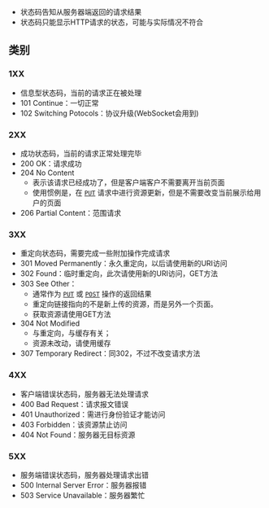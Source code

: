 
- 状态码告知从服务器端返回的请求结果
- 状态码只能显示HTTP请求的状态，可能与实际情况不符合

## 类别

### 1XX

- 信息型状态码，当前的请求正在被处理
- 101 Continue：一切正常
- 102 Switching Potocols：协议升级(WebSocket会用到)

### 2XX

- 成功状态码，当前的请求正常处理完毕
- 200 OK：请求成功
- 204 No Content
	- 表示该请求已经成功了，但是客户端客户不需要离开当前页面
	- 使用惯例是，在 [`PUT`](https://developer.mozilla.org/zh-CN/docs/Web/HTTP/Methods/PUT) 请求中进行资源更新，但是不需要改变当前展示给用户的页面
- 206 Partial Content：范围请求

### 3XX

- 重定向状态码，需要完成一些附加操作完成请求
- 301 Moved Permanently：永久重定向，以后请使用新的URI访问
- 302 Found：临时重定向，此次请使用新的URI访问，GET方法
- 303 See Other：
	- 通常作为 [`PUT`](https://developer.mozilla.org/zh-CN/docs/Web/HTTP/Methods/PUT) 或 [`POST`](https://developer.mozilla.org/zh-CN/docs/Web/HTTP/Methods/POST) 操作的返回结果
	- 重定向链接指向的不是新上传的资源，而是另外一个页面。
	- 获取资源请使用GET方法
- 304 Not Modified
	- 与重定向，与缓存有关；
	- 资源未改动，请使用缓存
- 307 Temporary Redirect：同302，不过不改变请求方法

### 4XX

- 客户端错误状态码，服务器无法处理请求
- 400 Bad Request：请求报文错误
- 401 Unauthorized：需进行身份验证才能访问
- 403 Forbidden：该资源禁止访问
- 404 Not Found：服务器无目标资源

### 5XX

- 服务端错误状态码，服务器处理请求出错
- 500 Internal Server Error：服务器报错
- 503 Service Unavailable：服务器繁忙
